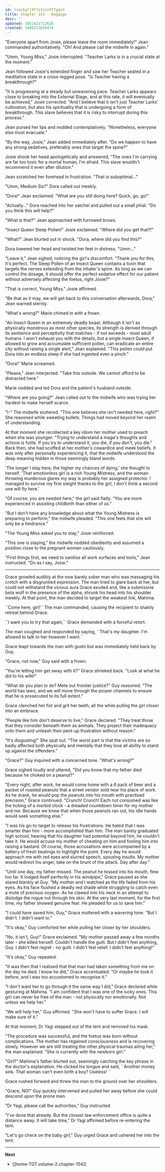```yaml
---
id: tsqcbgfj9f3j1ois977gqo3
title: Chapter 153 - Baggage
desc: ''
updated: 1651421722626
created: 1646333839474
---
```


"Everyone apart from Josie, please leave the room immediately!" Jean commanded authoritatively. "Oh! And please call the midwife in again."

"Umm, Young Miss," Josie interrupted. "Teacher Larks is in a crucial state at the moment."

Jean followed Josie's extended finger and saw her Teacher seated in a meditative state in a cross-legged pose. "Is Teacher having a breakthrough?"

"It is progressing at a steady but unwavering pace. Teacher Larks appears close to breaking into the External Stage, and at this rate, it will eventually be achieved," Josie corrected. "And I believe that it isn't just Teacher Larks' cultivation, but also his spirituality that is undergoing a form of breakthrough. This slave believes that it is risky to interrupt during this process."

Jean pursed her lips and nodded contemplatively. "Nonetheless, everyone else must evacuate."

"By the way, Josie," Jean added immediately after. "Do we happen to have any strong sedatives, preferably ones that target the spine?"

Josie shook her head apologetically and answered, "The ones I'm carrying are far too toxic for a mortal human, I'm afraid. This slave wouldn't recommend it even after dilution."

Jean scratched her forehead in frustration. "That is suboptimal..."

"Umm, Medium Sis?" Dora called out meekly.

"Dora!" Jean exclaimed. "What are you still doing here? Quick, go, go!"

"Actually..." Dora reached into her satchel and pulled out a small phial. "Do you think this will help?"

"What is that?" Jean approached with furrowed brows.

"Insect Queen Sleep Pollen!" Josie exclaimed. "Where did you get that?!"

"What?" Jean blurted out in shock. "Dora, where did you find this?"

Dora lowered her head and twisted her feet in distress, "Umm..."

"Leave it," Jean sighed, noticing the girl's discomfort. "Thank you for this, it's perfect. The Sleep Pollen of an Insect Queen contains a toxin that targets the nerves extending from the inhaler's spine. As long as we can control the dosage, it should offer the perfect sedative effect for our patient without adversely affecting the foetus, right Josie?"

"That is correct, Young Miss," Josie affirmed.

"Be that as it may, we will get back to this conversation afterwards, Dora," Jean warned sternly.

"What's wrong?" Marie chimed in with a frown.

"An Insect Queen in an extremely deadly beast. Although it isn't as physically monstrous as most other species, its strength is derived through its sentience and perceptivity that matches - if not exceeds - most adult humans. I won't exhaust you with the details, but a single Insect Queen, if allowed to grow and accumulate sufficient pollen, can eradicate an entire city without raising a single alert," Jean explained. "This pollen could put Dora into an endless sleep if she had ingested even a pinch."

"Dora!" Marie screamed.

"Please," Jean interjected. "Take this outside. We cannot afford to be distracted here."

Marie nodded and led Dora and the patient's husband outside.

"Where are you going?" Jean called out to the midwife who was trying her hardest to make herself scarce.

"I-" The midwife stuttered. "This one believes she isn't needed here, right?" She reasoned while sweating bullets. Things had moved beyond her realm of understanding.

At that moment she recollected a key idiom her mother used to preach when she was younger: "Trying to understand a mage's thoughts and actions is futile. If you try to understand it, you die, if you don't, you die." Back then, she had scoffed at her mother's cowardice and meek beliefs. It was only after personally experiencing it, that the midwife understood the deep meaning hidden in those seemingly bland words.

'The longer I stay here, the higher my chances of dying,' she thought to herself. 'That emotionless girl is a rich Young Mistress, and the woman throwing murderous glares my way is probably her assigned protector. I managed to survive my first sleight thanks to the girl, I don't think a second one will fly here.'

"Of course, you are needed here," the girl said flatly. "You are more experienced in assisting childbirth than either of us."

"But I don't have any knowledge about what the Young Mistress is preparing to perform," the midwife pleaded. "This one feels that she will only be a hindrance."

"The Young Miss asked you to stay," Josie reinforced.

"This one is staying," the midwife nodded obediently and assumed a position close to the pregnant woman cautiously.

"First things first, we need to sanitise all work surfaces and tools," Jean instructed. "Do as I say, Josie."

____

Grace growled audibly at the now barely sober man who was massaging his crotch with a disgruntled expression. The man tried to glare back at her, but could not withstand the vicious aura Grace exuded and, like a submissive beta wolf in the presence of the alpha, shrunk his head into his shoulder meekly. At that point, the man decided to target the weakest link, Mahima.

\``Come here, girl!\`` The man commanded, causing the recipient to shakily retreat behind Grace.

\``I want you to try that again,\`` Grace demanded with a forceful retort.

The man coughed and responded by saying, \``That's my daughter. I'm allowed to talk to her however I want.\``

Grace leapt towards the man with gusto but was immediately held back by Guy.

"Grace, not now," Guy said with a frown.

"You're letting him get away with it?" Grace shrieked back. "Look at what he did to his wife!"

"What do you plan to do? Mete out frontier justice?" Guy reasoned. "The world has laws, and we will move through the proper channels to ensure that he is prosecuted to its full extent."

Grace clenched her fist and grit her teeth, all the while pulling the girl closer into an embrace.

"People like him don't deserve to live," Grace declared. "They treat those that they consider beneath them as animals. They project their inadequacy onto them and unleash their pent-up frustration without reason."

"It's disgusting!" She spat out. "The worst part is that the victims are so badly affected both physically and mentally that they lose all ability to stand up against the offenders."

"Grace?" Guy inquired with a concerned tone. "What's wrong?"

Grace sighed loudly and uttered, "Did you know that my father died because he choked on a peanut?"

"Every night, after work, he would come home with a 6 pack of beer and a packet of roasted peanuts that a street vendor sold near his place of work. As he drank, he would pop the peanuts into his mouth with practised precision," Grace continued. "Crunch! Crunch! Each nut consumed was like the ticking of a morbid clock - a dreaded countdown timer for my mother and me. Because we knew that when those peanuts ran out, his idle hands would seek something else."

"I was his go-to target to release his frustrations. He hated that I was smarter than him - more accomplished than him. The man barely graduated high school, hearing that his daughter had potential beyond him, he couldn't take it. He would accuse my mother of cheating on him and fooling him into raising a bastard. Of course, those accusations were accompanied by a battery of fresh beatings to highlight the point. Every day he would approach me with red eyes and slurred speech, spouting insults. My mother would redirect his anger, take on the brunt of the attack. Day after day."

"Until one day, my father missed. The peanut he tossed into his mouth, flew too far. It lodged itself perfectly in his windpipe," Grace paused as she stared blankly at Guy. "My mother and I watched as the life faded from his eyes. As his face flushed a deadly red shade while struggling to catch even a mote of precious oxygen. As he clawed into his neck in an attempt to dislodge the rogue nut through his skin. At the very last moment, for the first time, my father showed genuine fear. He pleaded for us to save him."

"I could have saved him, Guy," Grace muttered with a wavering tone. "But I didn't. I didn't want to."

"It's okay," Guy comforted her while pulling her closer by her shoulders.

"No, it isn't, Guy!" Grace exclaimed. "My mother passed away a few months later - she killed herself. Couldn't handle the guilt. But I didn't feel anything, Guy. I didn't feel regret - no guilt. I didn't feel relief. I didn't feel anything!"

"It's okay," Guy repeated.

"It was then that I realised that that man had taken something from me on the day he died. I know he did," Grace accentuated. "Or maybe he took it before, and I was too accustomed to recognise it."

"I don't want her to go through it the same way I did," Grace declared while gesturing at Mahima. "I am confident that I was one of the lucky ones. This girl can never be free of the man - not physically nor emotionally. Not unless we help her."

"We will help her," Guy affirmed. "She won't have to suffer Grace. I will make sure of it."

At that moment, Dr Yagi stepped out of the tent and removed his mask.

"The procedure was successful, and the foetus was born without complications. The mother has regained consciousness and is recovering slowly. However we are still treating the other physical traumas ailing her," the man explained. "She is currently with the newborn girl."

"Girl?" Mahima's father blurted out, seemingly catching the key phrase in the doctor's explanation. He clicked his tongue and said, \``Another money sink. That woman can't even birth a boy? Useless!
\``

Grace rushed forward and threw the man to the ground over her shoulders.

"Grace, NO!" Guy quickly intervened and pulled her away before she could descend upon the prone man.

"Dr Yagi, please call the authorities," Guy instructed.

"I've done that already. But the closest law enforcement office is quite a distance away. It will take time," Dr Yagi affirmed before re-entering the tent.

"Let's go check on the baby girl," Guy urged Grace and ushered her into the tent.

____

**Next**
* [[home-TGT.volume-2.chapter-154]]